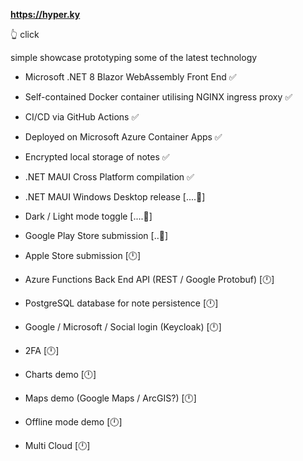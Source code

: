 **https://hyper.ky**   

👆 click

simple showcase prototyping some of the latest technology


* Microsoft .NET 8 Blazor WebAssembly Front End ✅

* Self-contained Docker container utilising NGINX ingress proxy ✅

* CI/CD via GitHub Actions ✅

* Deployed on Microsoft Azure Container Apps ✅

* Encrypted local storage of notes ✅

* .NET MAUI Cross Platform compilation ✅

* .NET MAUI Windows Desktop release [....🔧]

* Dark / Light mode toggle [....🔧]

* Google Play Store submission [..🔧]

* Apple Store submission [🕛]

* Azure Functions Back End API (REST / Google Protobuf) [🕛]

* PostgreSQL database for note persistence [🕛]

* Google / Microsoft / Social login (Keycloak) [🕛]

* 2FA [🕛]
  
* Charts demo [🕛]
  
* Maps demo (Google Maps / ArcGIS?) [🕛]

* Offline mode demo [🕛]

* Multi Cloud [🕛]
